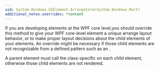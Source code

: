 ```yaml
---
uid: System.Windows.UIElement.ArrangeCore(System.Windows.Rect)
additional_notes.overrides: *content
---
```


<p>If you are developing elements at the WPF core level,you should override this method to give your WPF core-level element a unique arrange layout behavior, or to make proper layout decisions about the child elements of your elements. An override might be necessary if those child elements are not recognizable from a defined pattern such as an <xref href="System.Windows.Controls.ItemCollection"></xref>.  
  
 A parent element must call the class-specific <xref href="System.Windows.UIElement.Arrange(System.Windows.Rect)"></xref> on each child element, otherwise those child elements are not rendered.</p>


